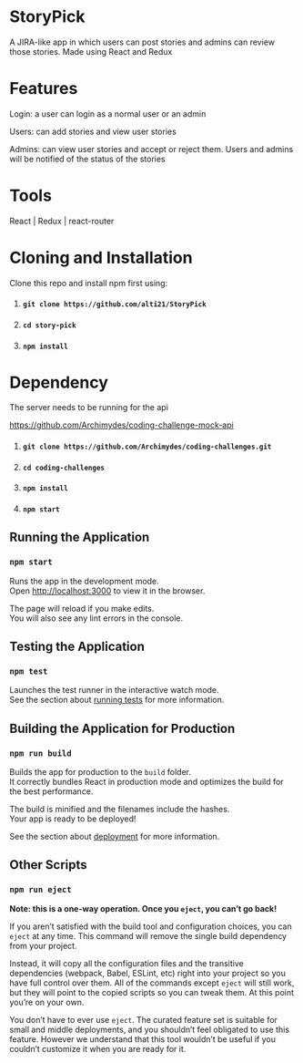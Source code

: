 # StoryPick
A JIRA-like app in which users can post stories and admins can review those stories. Made using React and Redux 

# Features

Login: a user can login as a normal user or an admin

Users: can add stories and view user stories

Admins: can view user stories and accept or reject them. Users and admins will be notified of the status of the stories 

# Tools

React | Redux | react-router 

# Cloning and Installation

Clone this repo and install npm first using:

1. #### `git clone https://github.com/alti21/StoryPick`
2. #### `cd story-pick`
3. #### `npm install`

# Dependency

The server needs to be running for the api

https://github.com/Archimydes/coding-challenge-mock-api

1. #### `git clone https://github.com/Archimydes/coding-challenges.git`
2. #### `cd coding-challenges`
3. #### `npm install`
4. #### `npm start`

## Running the Application

### `npm start`

Runs the app in the development mode.\
Open [http://localhost:3000](http://localhost:3000) to view it in the browser.

The page will reload if you make edits.\
You will also see any lint errors in the console.

## Testing the Application

### `npm test`

Launches the test runner in the interactive watch mode.\
See the section about [running tests](https://facebook.github.io/create-react-app/docs/running-tests) for more information.

## Building the Application for Production 

### `npm run build`

Builds the app for production to the `build` folder.\
It correctly bundles React in production mode and optimizes the build for the best performance.

The build is minified and the filenames include the hashes.\
Your app is ready to be deployed!

See the section about [deployment](https://facebook.github.io/create-react-app/docs/deployment) for more information.

## Other Scripts

### `npm run eject`

**Note: this is a one-way operation. Once you `eject`, you can’t go back!**

If you aren’t satisfied with the build tool and configuration choices, you can `eject` at any time. This command will remove the single build dependency from your project.

Instead, it will copy all the configuration files and the transitive dependencies (webpack, Babel, ESLint, etc) right into your project so you have full control over them. All of the commands except `eject` will still work, but they will point to the copied scripts so you can tweak them. At this point you’re on your own.

You don’t have to ever use `eject`. The curated feature set is suitable for small and middle deployments, and you shouldn’t feel obligated to use this feature. However we understand that this tool wouldn’t be useful if you couldn’t customize it when you are ready for it.
